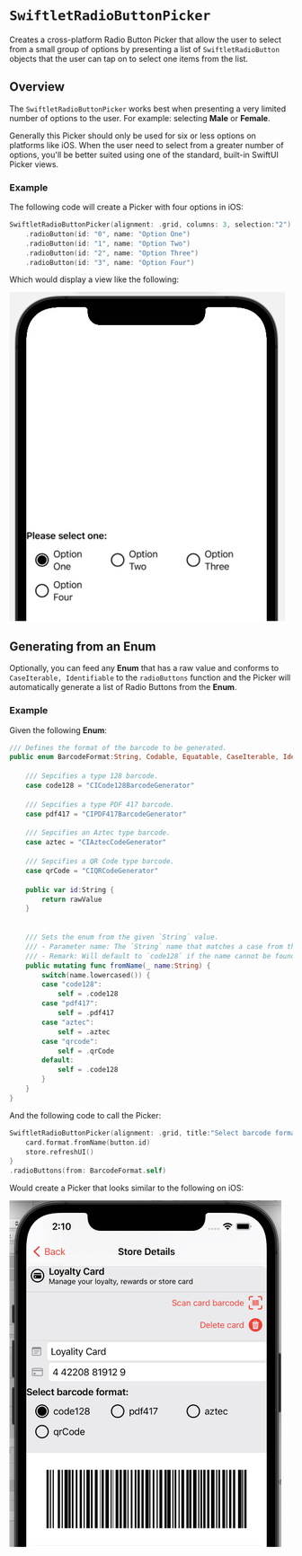 # ``SwiftletRadioButtonPicker``

Creates a cross-platform Radio Button Picker that allow the user to select from a small group of options by presenting a list of `SwiftletRadioButton` objects that the user can tap on to select one items from the list.

## Overview

The `SwiftletRadioButtonPicker` works best when presenting a very limited number of options to the user. For example: selecting **Male** or **Female**. 

Generally this Picker should only be used for six or less options on platforms like iOS. When the user need to select from a greater number of options, you'll be better suited using one of the standard, built-in SwiftUI Picker views.

### Example

The following code will create a Picker with four options in iOS:

```swift
SwiftletRadioButtonPicker(alignment: .grid, columns: 3, selection:"2")
    .radioButton(id: "0", name: "Option One")
    .radioButton(id: "1", name: "Option Two")
    .radioButton(id: "2", name: "Option Three")
    .radioButton(id: "3", name: "Option Four")
```

Which would display a view like the following:

![](Resources/Picker01.png)

## Generating from an Enum

Optionally, you can feed any **Enum** that has a raw value and conforms to `CaseIterable, Identifiable` to the `radioButtons` function and the Picker will automatically generate a list of Radio Buttons from the **Enum**.

### Example

Given the following **Enum**:

```swift
/// Defines the format of the barcode to be generated.
public enum BarcodeFormat:String, Codable, Equatable, CaseIterable, Identifiable {
    
    /// Sepcifies a type 128 barcode.
    case code128 = "CICode128BarcodeGenerator"
    
    /// Sepcifies a type PDF 417 barcode.
    case pdf417 = "CIPDF417BarcodeGenerator"
    
    /// Sepcifies an Aztec type barcode.
    case aztec = "CIAztecCodeGenerator"
    
    /// Sepcifies a QR Code type barcode.
    case qrCode = "CIQRCodeGenerator"
    
    public var id:String {
        return rawValue
    }
    
    
    /// Sets the enum from the given `String` value.
    /// - Parameter name: The `String` name that matches a case from the enum.
    /// - Remark: Will default to `code128` if the name cannot be found.
    public mutating func fromName(_ name:String) {
        switch(name.lowercased()) {
        case "code128":
            self = .code128
        case "pdf417":
            self = .pdf417
        case "aztec":
            self = .aztec
        case "qrcode":
            self = .qrCode
        default:
            self = .code128
        }
    }
}
```

And the following code to call the Picker:

```swift
SwiftletRadioButtonPicker(alignment: .grid, title:"Select barcode format:", columns: 3, selection:"code128") { button in
    card.format.fromName(button.id)
    store.refreshUI()
}
.radioButtons(from: BarcodeFormat.self)

```

Would create a Picker that looks similar to the following on iOS:

![](Resources/Picker02.png)
